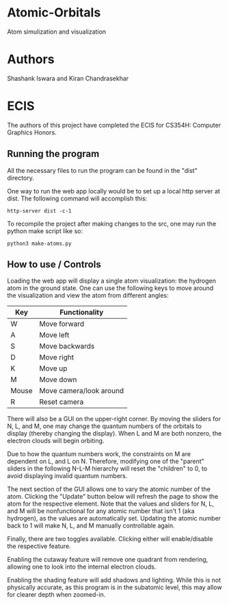 # Atomic-Orbitals #
Atom simulization and visualization

# Authors #
Shashank Iswara and Kiran Chandrasekhar

# ECIS #
The authors of this project have completed the ECIS for CS354H: Computer Graphics Honors.

## Running the program ##
All the necessary files to run the program can be found in the "dist" directory.

One way to run the web app locally would be to set up a local http server at dist.
The following command will accomplish this: 

`http-server dist -c-1`

To recompile the project after making changes to the src, one may run the python 
make script like so:

`python3 make-atoms.py`

## How to use / Controls ##
Loading the web app will display a single atom visualization: the hydrogen atom 
in the ground state. One can use the following keys to move around the visualization 
and view the atom from different angles:

| Key | Functionality |
| --- | --- |
| W | Move forward |
| A | Move left |
| S | Move backwards |
| D | Move right |
| K | Move up |
| M | Move down |
| Mouse | Move camera/look around |
| R | Reset camera |

There will also be a GUI on the upper-right corner. By moving the sliders for N, L, and M,
one may change the quantum numbers of the orbitals to display (thereby changing the display). 
When L and M are both nonzero, the electron clouds will begin orbiting. 

Due to how the quantum numbers work, the constraints on M are dependent on L, and L on N. 
Therefore, modifying one of the "parent" sliders in the following N-L-M hierarchy will reset the "children" 
to 0, to avoid displaying invalid quantum numbers.

The next section of the GUI allows one to vary the atomic number of the atom. Clicking the "Update" button below 
will refresh the page to show the atom for the respective element. Note that the values and sliders for N, L, and M 
will be nonfunctional for any atomic number that isn't 1 (aka hydrogen), as the values are automatically set. Updating the atomic number back to 1 will make N, L, and M manually controllable again.

Finally, there are two toggles available. Clicking either will enable/disable the respective feature. 

Enabling the cutaway feature will remove one quadrant from rendering, allowing one to look into the internal electron clouds. 

Enabling the shading feature will add shadows and lighting. While this is not physically accurate, as this program is in the subatomic level, this may allow for clearer depth when zoomed-in.




